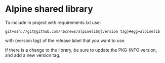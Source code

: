 # Alpine shared library

To include in project with requirements.txt use:

```
git+ssh://git@github.com/nbcnews/alpinelib@{version tag}#egg=alpinelib
```
with {version tag} of the release label that you want to use.

If there is a change to the library, be sure to update the PKG-INFO version, and add a new version tag.